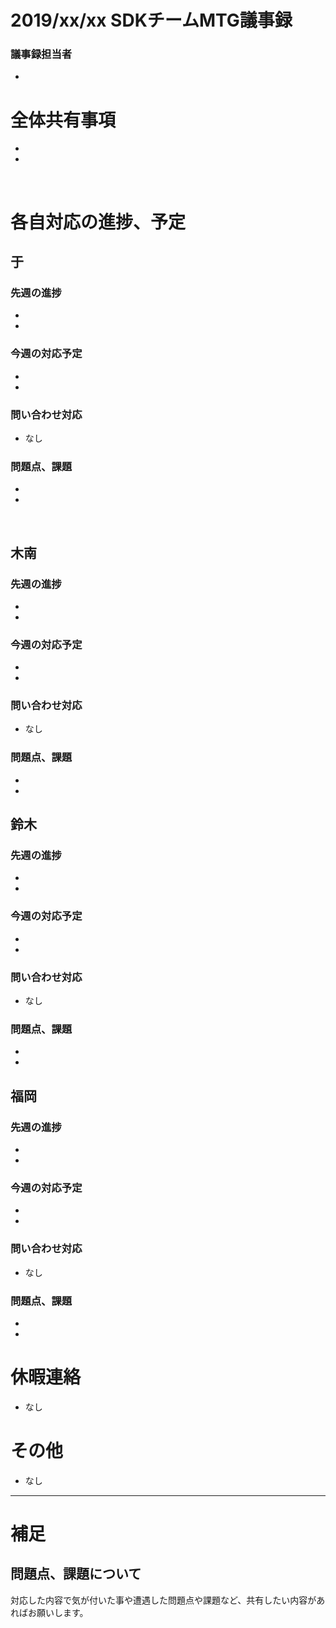 # 2019/xx/xx SDKチームMTG議事録

### 議事録担当者
-

# 全体共有事項
-
-
​
# 各自対応の進捗、予定
## 于
### 先週の進捗
-
-

### 今週の対応予定
-
-

### 問い合わせ対応
- なし

### 問題点、課題
-
-
​
## 木南
### 先週の進捗
-
-

### 今週の対応予定
-
-

### 問い合わせ対応
- なし

### 問題点、課題
-
-

## 鈴木
### 先週の進捗
-
-

### 今週の対応予定
-
-

### 問い合わせ対応
- なし

### 問題点、課題
-
-

## 福岡
### 先週の進捗
-
-

### 今週の対応予定
-
-

### 問い合わせ対応
- なし

### 問題点、課題
-
-


# 休暇連絡
- なし

# その他
- なし


----

# 補足
## 問題点、課題について
対応した内容で気が付いた事や遭遇した問題点や課題など、共有したい内容があればお願いします。
